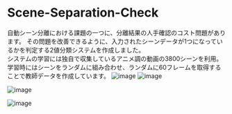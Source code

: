 # Scene-Separation-Check
自動シーン分離における課題の一つに、分離結果の人手確認のコスト問題があります。
その問題を改善できるように、入力されたシーンデータが1つになっているかを判定する2値分類システムを作成しました。\
システムの学習には独自で収集しているアニメ調の動画の3800シーンを利用。
学習時にはシーンをランダムに組み合わせ、ランダムに60フレームを取得することで教師データを作成しています。
![image](https://user-images.githubusercontent.com/55880071/185200244-e66a1d71-cbe9-4650-bd84-789e85bd7012.png)
![image](https://user-images.githubusercontent.com/55880071/185285516-363095ee-2d89-4c97-b271-1ae72ff58ec5.png)

![image](https://user-images.githubusercontent.com/55880071/185285475-5a39469d-0bda-4681-a42e-eed240ff24ce.png)



![image](https://user-images.githubusercontent.com/55880071/185201345-850ff375-dcdd-423d-8600-4948030ed13d.png)
